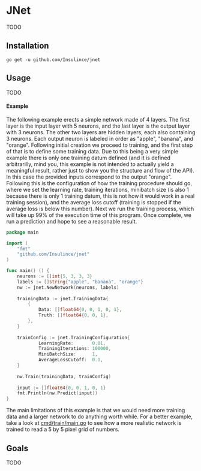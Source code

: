 # JNet

TODO

## Installation

`go get -u github.com/Insulince/jnet`

## Usage

TODO

#### Example 

The following example erects a simple network made of 4 layers. The first layer is the input layer with 5 neurons, and the last layer is the output layer with 3 neurons. The other two layers are hidden layers, each also containing 3 neurons. Each output neuron is labeled in order as "apple", "banana", and "orange". Following initial creation we proceed to training, and the first step of that is to define some training data. Due to this being a very simple example there is only one training datum defined (and it is defined arbitrarilly, mind you, this example is not intended to actually yield a meaningful result, rather just to show you the structure and flow of the API). In this case the provided inputs correspond to the output "orange". Following this is the configuration of how the training procedure should go, where we set the learning rate, training iterations, minibatch size (is also 1 because there is only 1 training datum, this is not how it would work in a real training session), and the average loss cutoff (training is stopped if the average loss is below this number). Next we run the training process, which will take up 99% of the execution time of this program. Once complete, we run a prediction and hope to see a reasonable result.

```go
package main

import (
	"fmt"
	"github.com/Insulince/jnet"
)

func main() () {
	neurons := []int{5, 3, 3, 3}
	labels := []string{"apple", "banana", "orange"}
	nw := jnet.NewNetwork(neurons, labels)
	
	trainingData := jnet.TrainingData{
		{
            Data: []float64{0, 0, 1, 0, 1},
            Truth: []float64{0, 0, 1},
        },
	}
	
	trainConfig := jnet.TrainingConfiguration{
			LearningRate:       0.01,
        	TrainingIterations: 100000,
        	MiniBatchSize:      1,
        	AverageLossCutoff:  0.1,
	}
	
    nw.Train(trainingData, trainConfig)
	
	input := []float64{0, 0, 1, 0, 1}
	fmt.Println(nw.Predict(input))
}
```

The main limitations of this example is that we would need more training data and a larger network to do anything worth while. For a better example, take a look at [cmd/train/main.go](https://github.com/Insulince/jnet/blob/master/cmd/train/main.go) to see how a more realistic network is trained to read a 5 by 5 pixel grid of numbers.

## Goals

TODO
